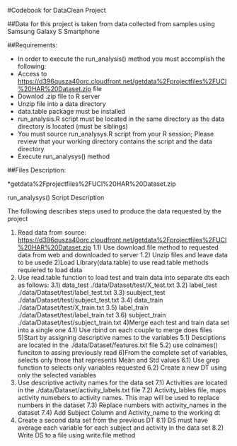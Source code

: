 #Codebook for DataClean Project

##Data for this project is taken from data collected from samples using Samsung Galaxy S Smartphone

##Requirements:
* In order to execute the run_analysis() method you must accomplish the following:
* Access to https://d396qusza40orc.cloudfront.net/getdata%2Fprojectfiles%2FUCI%20HAR%20Dataset.zip file
* Downlod .zip file to R server
* Unzip file into a data directory
* data.table package must be installed
* run_analysis.R script must be located in the same directory as the data directory is located (must be siblings)
* You must source run_analysys.R script from your R session; Please review that your working directory contains the script and the data directory
* Execute run_analysys() method


##Files Description:

*getdata%2Fprojectfiles%2FUCI%20HAR%20Dataset.zip



run_analysys() Script Description

The following describes steps used to produce the data requested by the project

1) Read data from source: https://d396qusza40orc.cloudfront.net/getdata%2Fprojectfiles%2FUCI%20HAR%20Dataset.zip 
  1.1) Use download.file method to requested data from web and downloaded to server
  1.2) Unzip files and leave data to be usede
2)Load Library(data.table) to use read.table methods requiered to load data
3) Use read.table function to load test and train data into separate dts each  as follows:
   3.1) data_test ./data/Dataset/test/X_test.txt
   3.2) label_test ./data/Dataset/test/label_test.txt
   3.3) suubject_test ./data/Dataset/test/subject_test.txt
   3.4) data_train ./data/Dataset/test/X_train.txt
   3.5) label_train ./data/Dataset/test/label_train.txt
   3.6) subject_train ./data/Dataset/test/subject_train.txt
4)Merge each test and train data set into a single one
  4.1) Use rbind on each couple to merge does files
5)Start by assigning descriptive names to the variables 
  5.1) Desciptions are located in the ./data/Dataset/features.txt file
  5.2) use colnames() funciton to assing previously read 
6)From the complete set of variables, selects only those that represents Mean and Std values
  6.1) Use grep function to selects only variables requested
  6.2) Create a new DT using only the selected variables
7) Use descriptive activity names for the data set
  7.1) Activities are located in the ./data/Dataset/activity_labels.txt file
  7.2) Activity_lables file, maps activity numebers to activity names. This map will be used to replace numbers in the dataset
  7.3) Replace numbers with activity_names in the dataset
  7.4) Add Subject Column and Activity_name to the working dt
8) Create a second data set from the previous DT 
  8.1) DS must have average each variable for each subject and activity in the data set
  8.2) Write DS to a file using write.file method
  
   
